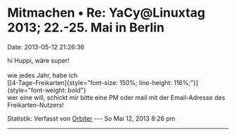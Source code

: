 Mitmachen • Re: YaCy\@Linuxtag 2013; 22.-25. Mai in Berlin
==========================================================

Date: 2013-05-12 21:26:36

hi Huppi, wäre super!\
\
wie jedes Jahr, habe ich\
[[4-Tage-Freikarten]{style="font-size: 150%; line-height: 116%;"}]{style="font-weight: bold"}\
wer eine will, schickt mir bitte eine PM oder mail mit der Email-Adresse
des Freikarten-Nutzers!

Statistik: Verfasst von
[Orbiter](http://forum.yacy-websuche.de/memberlist.php?mode=viewprofile&u=2)
--- So Mai 12, 2013 8:26 pm

------------------------------------------------------------------------
